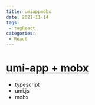 ```yaml
---
title: umiappmobx
date: 2021-11-14
tags:
 - tagReact
categories:
 - React
---
```

# [umi-app + mobx](https://gitee.com/garvinew/umi-app)

+ typescript
+ umi.js
+ mobx

